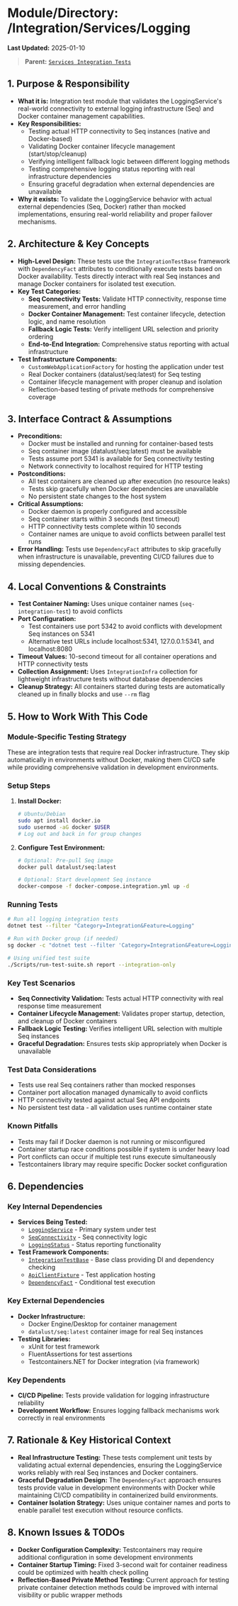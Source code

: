 # Module/Directory: /Integration/Services/Logging

**Last Updated:** 2025-01-10

> **Parent:** [`Services Integration Tests`](../README.md)

## 1. Purpose & Responsibility

* **What it is:** Integration test module that validates the LoggingService's real-world connectivity to external logging infrastructure (Seq) and Docker container management capabilities.
* **Key Responsibilities:**
  - Testing actual HTTP connectivity to Seq instances (native and Docker-based)
  - Validating Docker container lifecycle management (start/stop/cleanup)
  - Verifying intelligent fallback logic between different logging methods
  - Testing comprehensive logging status reporting with real infrastructure dependencies
  - Ensuring graceful degradation when external dependencies are unavailable
* **Why it exists:** To validate the LoggingService behavior with actual external dependencies (Seq, Docker) rather than mocked implementations, ensuring real-world reliability and proper failover mechanisms.

## 2. Architecture & Key Concepts

* **High-Level Design:** These tests use the `IntegrationTestBase` framework with `DependencyFact` attributes to conditionally execute tests based on Docker availability. Tests directly interact with real Seq instances and manage Docker containers for isolated test execution.
* **Key Test Categories:**
  - **Seq Connectivity Tests:** Validate HTTP connectivity, response time measurement, and error handling
  - **Docker Container Management:** Test container lifecycle, detection logic, and name resolution
  - **Fallback Logic Tests:** Verify intelligent URL selection and priority ordering
  - **End-to-End Integration:** Comprehensive status reporting with actual infrastructure
* **Test Infrastructure Components:**
  - `CustomWebApplicationFactory` for hosting the application under test
  - Real Docker containers (datalust/seq:latest) for Seq testing
  - Container lifecycle management with proper cleanup and isolation
  - Reflection-based testing of private methods for comprehensive coverage

## 3. Interface Contract & Assumptions

* **Preconditions:**
  - Docker must be installed and running for container-based tests
  - Seq container image (datalust/seq:latest) must be available
  - Tests assume port 5341 is available for Seq connectivity testing
  - Network connectivity to localhost required for HTTP testing
* **Postconditions:**
  - All test containers are cleaned up after execution (no resource leaks)
  - Tests skip gracefully when Docker dependencies are unavailable
  - No persistent state changes to the host system
* **Critical Assumptions:**
  - Docker daemon is properly configured and accessible
  - Seq container starts within 3 seconds (test timeout)
  - HTTP connectivity tests complete within 10 seconds
  - Container names are unique to avoid conflicts between parallel test runs
* **Error Handling:** Tests use `DependencyFact` attributes to skip gracefully when infrastructure is unavailable, preventing CI/CD failures due to missing dependencies.

## 4. Local Conventions & Constraints

* **Test Container Naming:** Uses unique container names (`seq-integration-test`) to avoid conflicts
* **Port Configuration:** 
  - Test containers use port 5342 to avoid conflicts with development Seq instances on 5341
  - Alternative test URLs include localhost:5341, 127.0.0.1:5341, and localhost:8080
* **Timeout Values:** 10-second timeout for all container operations and HTTP connectivity tests
* **Collection Assignment:** Uses `IntegrationInfra` collection for lightweight infrastructure tests without database dependencies
* **Cleanup Strategy:** All containers started during tests are automatically cleaned up in finally blocks and use `--rm` flag

## 5. How to Work With This Code

### Module-Specific Testing Strategy
These are integration tests that require real Docker infrastructure. They skip automatically in environments without Docker, making them CI/CD safe while providing comprehensive validation in development environments.

### Setup Steps
1. **Install Docker:**
   ```bash
   # Ubuntu/Debian
   sudo apt install docker.io
   sudo usermod -aG docker $USER
   # Log out and back in for group changes
   ```

2. **Configure Test Environment:**
   ```bash
   # Optional: Pre-pull Seq image
   docker pull datalust/seq:latest
   
   # Optional: Start development Seq instance
   docker-compose -f docker-compose.integration.yml up -d
   ```

### Running Tests
```bash
# Run all logging integration tests
dotnet test --filter "Category=Integration&Feature=Logging"

# Run with Docker group (if needed)
sg docker -c "dotnet test --filter 'Category=Integration&Feature=Logging'"

# Using unified test suite
./Scripts/run-test-suite.sh report --integration-only
```

### Key Test Scenarios
- **Seq Connectivity Validation:** Tests actual HTTP connectivity with real response time measurement
- **Container Lifecycle Management:** Validates proper startup, detection, and cleanup of Docker containers  
- **Fallback Logic Testing:** Verifies intelligent URL selection with multiple Seq instances
- **Graceful Degradation:** Ensures tests skip appropriately when Docker is unavailable

### Test Data Considerations
- Tests use real Seq containers rather than mocked responses
- Container port allocation managed dynamically to avoid conflicts
- HTTP connectivity tested against actual Seq API endpoints
- No persistent test data - all validation uses runtime container state

### Known Pitfalls
- Tests may fail if Docker daemon is not running or misconfigured
- Container startup race conditions possible if system is under heavy load
- Port conflicts can occur if multiple test runs execute simultaneously
- Testcontainers library may require specific Docker socket configuration

## 6. Dependencies

### Key Internal Dependencies
* **Services Being Tested:**
  - [`LoggingService`](../../../../Zarichney.Server/Services/Logging/README.md) - Primary system under test
  - [`SeqConnectivity`](../../../../Zarichney.Server/Services/Logging/README.md) - Seq connectivity logic
  - [`LoggingStatus`](../../../../Zarichney.Server/Services/Logging/README.md) - Status reporting functionality
* **Test Framework Components:**
  - [`IntegrationTestBase`](../../README.md) - Base class providing DI and dependency checking
  - [`ApiClientFixture`](../../../Framework/Fixtures/README.md) - Test application hosting
  - [`DependencyFact`](../../../Framework/Attributes/README.md) - Conditional test execution

### Key External Dependencies
* **Docker Infrastructure:**
  - Docker Engine/Desktop for container management
  - `datalust/seq:latest` container image for real Seq instances
* **Testing Libraries:**
  - xUnit for test framework
  - FluentAssertions for test assertions
  - Testcontainers.NET for Docker integration (via framework)

### Key Dependents
* **CI/CD Pipeline:** Tests provide validation for logging infrastructure reliability
* **Development Workflow:** Ensures logging fallback mechanisms work correctly in real environments

## 7. Rationale & Key Historical Context

* **Real Infrastructure Testing:** These tests complement unit tests by validating actual external dependencies, ensuring the LoggingService works reliably with real Seq instances and Docker containers.
* **Graceful Degradation Design:** The `DependencyFact` approach ensures tests provide value in development environments with Docker while maintaining CI/CD compatibility in containerized build environments.
* **Container Isolation Strategy:** Uses unique container names and ports to enable parallel test execution without resource conflicts.

## 8. Known Issues & TODOs

* **Docker Configuration Complexity:** Testcontainers may require additional configuration in some development environments
* **Container Startup Timing:** Fixed 3-second wait for container readiness could be optimized with health check polling
* **Reflection-Based Private Method Testing:** Current approach for testing private container detection methods could be improved with internal visibility or public wrapper methods